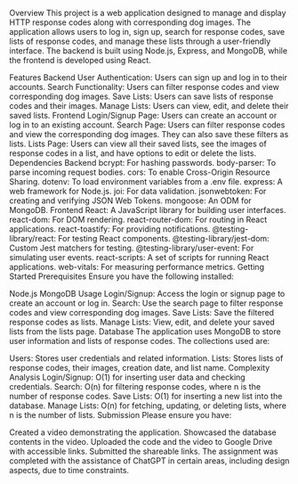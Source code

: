 Overview
This project is a web application designed to manage and display HTTP response codes along with corresponding dog images. The application allows users to log in, sign up, search for response codes, save lists of response codes, and manage these lists through a user-friendly interface. The backend is built using Node.js, Express, and MongoDB, while the frontend is developed using React.

Features
Backend
User Authentication: Users can sign up and log in to their accounts.
Search Functionality: Users can filter response codes and view corresponding dog images.
Save Lists: Users can save lists of response codes and their images.
Manage Lists: Users can view, edit, and delete their saved lists.
Frontend
Login/Signup Page: Users can create an account or log in to an existing account.
Search Page: Users can filter response codes and view the corresponding dog images. They can also save these filters as lists.
Lists Page: Users can view all their saved lists, see the images of response codes in a list, and have options to edit or delete the lists.
Dependencies
Backend
bcrypt: For hashing passwords.
body-parser: To parse incoming request bodies.
cors: To enable Cross-Origin Resource Sharing.
dotenv: To load environment variables from a .env file.
express: A web framework for Node.js.
joi: For data validation.
jsonwebtoken: For creating and verifying JSON Web Tokens.
mongoose: An ODM for MongoDB.
Frontend
React: A JavaScript library for building user interfaces.
react-dom: For DOM rendering.
react-router-dom: For routing in React applications.
react-toastify: For providing notifications.
@testing-library/react: For testing React components.
@testing-library/jest-dom: Custom Jest matchers for testing.
@testing-library/user-event: For simulating user events.
react-scripts: A set of scripts for running React applications.
web-vitals: For measuring performance metrics.
Getting Started
Prerequisites
Ensure you have the following installed:

Node.js
MongoDB
Usage
Login/Signup: Access the login or signup page to create an account or log in.
Search: Use the search page to filter response codes and view corresponding dog images.
Save Lists: Save the filtered response codes as lists.
Manage Lists: View, edit, and delete your saved lists from the lists page.
Database
The application uses MongoDB to store user information and lists of response codes. The collections used are:

Users: Stores user credentials and related information.
Lists: Stores lists of response codes, their images, creation date, and list name.
Complexity Analysis
Login/Signup: O(1) for inserting user data and checking credentials.
Search: O(n) for filtering response codes, where n is the number of response codes.
Save Lists: O(1) for inserting a new list into the database.
Manage Lists: O(n) for fetching, updating, or deleting lists, where n is the number of lists.
Submission
Please ensure you have:

Created a video demonstrating the application.
Showcased the database contents in the video.
Uploaded the code and the video to Google Drive with accessible links.
Submitted the shareable links.
The assignment was completed with the assistance of ChatGPT in certain areas, including design aspects, due to time constraints.